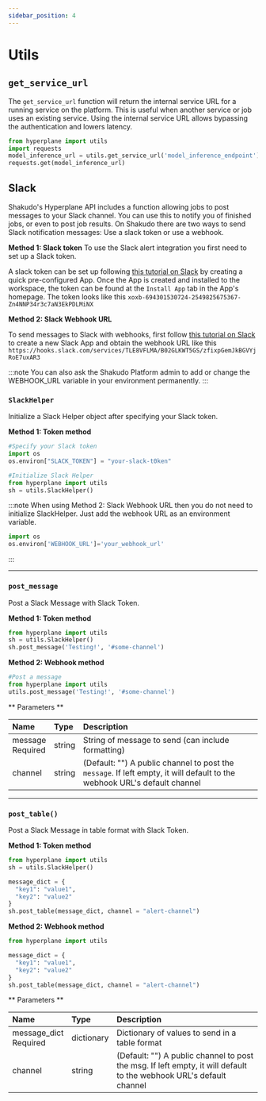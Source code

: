 ```yaml
---
sidebar_position: 4
---
```


# Utils

## `get_service_url`
The `get_service_url` function will return the internal service URL for a running service on the platform. This is useful when another service or job uses an existing service. Using the internal service URL allows bypassing the authentication and lowers latency.

```python
from hyperplane import utils
import requests
model_inference_url = utils.get_service_url('model_inference_endpoint')
requests.get(model_inference_url)
```

## Slack

Shakudo's Hyperplane API includes a function allowing jobs to post messages to your Slack channel. You can use this to notify you of finished jobs, or even to post job results. On Shakudo there are two ways to send Slack notification messages: Use a slack token or use a webhook.

**Method 1: Slack token**
To use the Slack alert integration you first need to set up a Slack token.

A slack token can be set up following [this tutorial on Slack](https://api.slack.com/tutorials/tracks/getting-a-token) by creating a quick pre-configured App. Once the App is created and installed to the workspace, the token can be found at the `Install App` tab in the App's homepage. The token looks like this `xoxb-694301530724-2549825675367-Zn4NNP34r3c7aN3EkPDLMiNX`

**Method 2: Slack Webhook URL**

To send messages to Slack with webhooks, first follow [this tutorial on Slack](https://slack.com/intl/en-ca/help/articles/115005265063-Incoming-webhooks-for-Slack#set-up-incoming-webhooks) to create a new Slack App and obtain the webhook URL like this `https://hooks.slack.com/services/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`

:::note
You can also ask the Shakudo Platform admin to add or change the WEBHOOK_URL variable in your environment permanently.
:::

### `SlackHelper`
Initialize a Slack Helper object after specifying your Slack token.

**Method 1: Token method**
```python
#Specify your Slack token
import os
os.environ["SLACK_TOKEN"] = "your-slack-t0ken"

#Initialize Slack Helper
from hyperplane import utils
sh = utils.SlackHelper()
```

:::note
When using Method 2: Slack Webhook URL then you do not need to initialize SlackHelper. Just add the webhook URL as an environment variable.

```python
import os
os.environ['WEBHOOK_URL']='your_webhook_url'
```
:::

---

### `post_message`

Post a Slack Message with Slack Token.

**Method 1: Token method**
```python
from hyperplane import utils
sh = utils.SlackHelper()
sh.post_message('Testing!', '#some-channel')
```

**Method 2: Webhook method**
```python
#Post a message
from hyperplane import utils
utils.post_message('Testing!', '#some-channel')
```

** Parameters **

| Name                | Type      | Description    |
| :-------------------| :---------| :--------------------------------------------- |
| message  <div class="label basic required">Required</div> | string    | String of message to send (can include formatting)|
| channel             | string    | (Default: "") A public channel to post the `message`. If left empty, it will default to the webhook URL's default channel|

---

### `post_table()`

Post a Slack Message in table format with Slack Token.

**Method 1: Token method**
```python
from hyperplane import utils
sh = utils.SlackHelper()

message_dict = {
  "key1": "value1",
  "key2": "value2"
}
sh.post_table(message_dict, channel = "alert-channel")
```

**Method 2: Webhook method**
```python
from hyperplane import utils

message_dict = {
  "key1": "value1",
  "key2": "value2"
}
sh.post_table(message_dict, channel = "alert-channel")
```

** Parameters **

| Name                | Type      | Description    |
| :-------------------| :---------| :--------------------------------------------- |
| message_dict  <div class="label basic required">Required</div> | dictionary    | Dictionary of values to send in a table format|
| channel             | string    | (Default: "") A public channel to post the msg. If left empty, it will default to the webhook URL's default channel|
